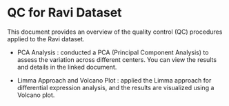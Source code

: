 # QC for Ravi Dataset

This document provides an overview of the quality control (QC) procedures applied to the Ravi dataset.

 - PCA Analysis : conducted a PCA (Principal Component Analysis) to assess the variation across different centers. You can view the results and details in the linked document.

- Limma Approach and Volcano Plot : applied the Limma approach for differential expression analysis, and the results are visualized using a Volcano plot.


